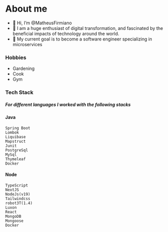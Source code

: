 # About me
- 👋  Hi, I’m @MatheusFirmiano
- 👀 I am a huge enthusiast of digital transformation, and fascinated by the beneficial impacts of technology around the world. 
- 🌱 My current goal is to become a software engineer specializing in microservices

### Hobbies
- Gardening
- Cook
- Gym

### Tech Stack
##### For different languages ​​I worked with the following stacks
#### Java
```
Spring Boot
Lombok
Liquibase
Mapstruct
Junit
PostgreSql
MySql
Thymeleaf
Docker
```

#### Node
```
TypeScript
NextJS
NodeJs(v19)
Tailwindcss
robot3T(1.4)
Luxon
React
MongoDB
Mongoose
Docker
```
